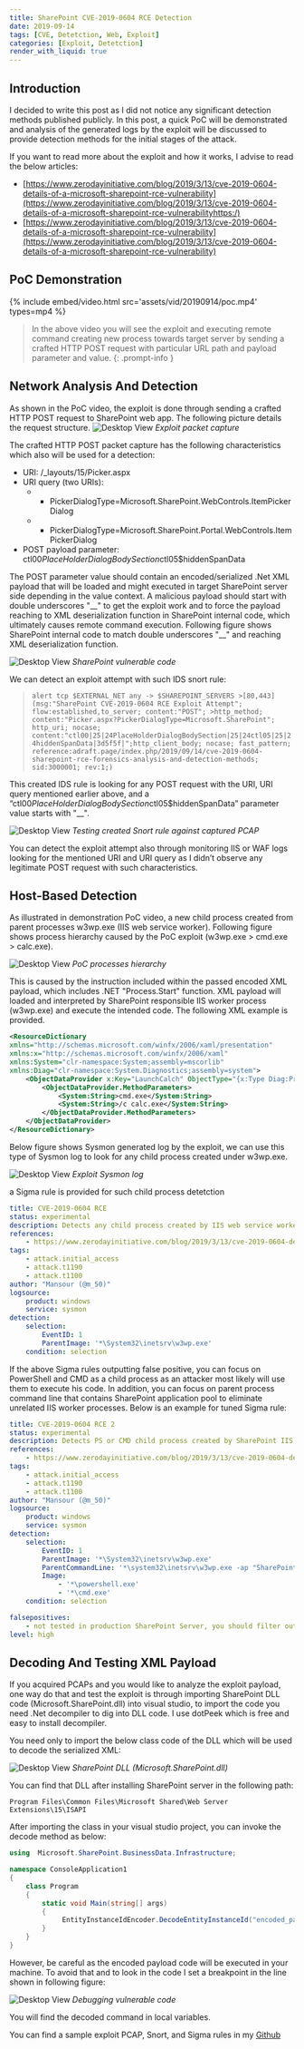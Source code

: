 ```yaml
---
title: SharePoint CVE-2019-0604 RCE Detection
date: 2019-09-14
tags: [CVE, Detetction, Web, Exploit]
categories: [Exploit, Detetction]
render_with_liquid: true
---
```


## Introduction

I decided to write this post as I did not notice any significant detection methods published publicly. In this post, a quick PoC will be demonstrated and analysis of the generated logs by the exploit will be discussed to provide detection methods for the initial stages of the attack.

If you want to read more about the exploit and how it works, I advise to read the below articles:

* [https://www.zerodayinitiative.com/blog/2019/3/13/cve-2019-0604-details-of-a-microsoft-sharepoint-rce-vulnerability](https://www.zerodayinitiative.com/blog/2019/3/13/cve-2019-0604-details-of-a-microsoft-sharepoint-rce-vulnerabilityhttps:/)
* [https://www.zerodayinitiative.com/blog/2019/3/13/cve-2019-0604-details-of-a-microsoft-sharepoint-rce-vulnerability](https://www.zerodayinitiative.com/blog/2019/3/13/cve-2019-0604-details-of-a-microsoft-sharepoint-rce-vulnerability)

## PoC Demonstration

{% include embed/video.html src='assets/vid/20190914/poc.mp4' types=mp4 %}

> In the above video you will see the exploit and executing remote command creating new process towards target server by sending a crafted HTTP POST request with particular URL path and payload parameter and value.
{: .prompt-info }

## Network Analysis And Detection

As shown in the PoC video, the exploit is done through sending a crafted HTTP POST request to SharePoint web app. The following picture details the request structure.
![Desktop View](assets/img/20190914/1.jpg)
_Exploit packet capture_

The crafted HTTP POST packet capture has the following characteristics which also will be used for a detection:

* URI:  /_layouts/15/Picker.aspx
* URI query (two URIs):
  * * PickerDialogType=Microsoft.SharePoint.WebControls.ItemPickerDialog
  * * PickerDialogType=Microsoft.SharePoint.Portal.WebControls.ItemPickerDialog
* POST payload parameter: ctl00$PlaceHolderDialogBodySection$ctl05$hiddenSpanData

The POST parameter value should contain an encoded/serialized .Net XML payload that will be loaded and might executed in target SharePoint server side depending in the value context. A malicious payload should start with double underscores "\_\_" to get the exploit work and to force the payload reaching to XML deserialization function in SharePoint internal code, which ultimately causes remote command execution. Following figure shows SharePoint internal code to match double underscores "\_\_" and reaching XML deserialization function.

![Desktop View](assets/img/20190914/2.jpg)
_SharePoint vulnerable code_

We can detect an exploit attempt with such IDS snort rule:

> ```alert tcp $EXTERNAL_NET any -> $SHAREPOINT_SERVERS >[80,443] (msg:"SharePoint CVE-2019-0604 RCE Exploit Attempt"; flow:established,to_server; content:"POST"; >http_method; content:"Picker.aspx?PickerDialogType=Microsoft.SharePoint"; http_uri; nocase; content:"ctl00|25|24PlaceHolderDialogBodySection|25|24ctl05|25|24hiddenSpanData|3d5f5f|";http_client_body; nocase; fast_pattern; reference:adraft.page/index.php/2019/09/14/cve-2019-0604-sharepoint-rce-forensics-analysis-and-detection-methods; sid:3000001; rev:1;) ```



This created IDS rule is looking for any POST request with the URI, URI query mentioned earlier above, and a “ctl00$PlaceHolderDialogBodySection$ctl05$hiddenSpanData” parameter value starts with "\_\_".

![Desktop View](assets/img/20190914/3.jpg)
_Testing created Snort rule against captured PCAP_

You can detect the exploit attempt also through monitoring
IIS or WAF logs looking for the mentioned URI and URI query as I didn’t observe
any legitimate POST request with such characteristics.

## Host-Based Detection

As illustrated in demonstration PoC video, a new child
process created from parent processes w3wp.exe (IIS web service worker). Following
figure shows process hierarchy caused by the PoC exploit (w3wp.exe > cmd.exe > calc.exe).

![Desktop View](assets/img/20190914/4.png)
_PoC processes hierarchy_

This is caused by the instruction included within the
passed encoded XML payload, which includes .NET "Process.Start" function. XML payload will loaded and interpreted by SharePoint responsible IIS worker process (w3wp.exe) and execute the intended code. The following XML example is provided.

```xml
<ResourceDictionary
xmlns="http://schemas.microsoft.com/winfx/2006/xaml/presentation"
xmlns:x="http://schemas.microsoft.com/winfx/2006/xaml"
xmlns:System="clr-namespace:System;assembly=mscorlib"
xmlns:Diag="clr-namespace:System.Diagnostics;assembly=system">
    <ObjectDataProvider x:Key="LaunchCalch" ObjectType="{x:Type Diag:Process}" MethodName="Start">
        <ObjectDataProvider.MethodParameters>
            <System:String>cmd.exe</System:String>
            <System:String>/c calc.exe</System:String>
        </ObjectDataProvider.MethodParameters>
    </ObjectDataProvider>
</ResourceDictionary>
```

Below figure shows Sysmon generated log by the exploit, we can use this type of Sysmon log to look for any child process created under w3wp.exe.

![Desktop View](assets/img/20190914/5.jpg)
_Exploit Sysmon log_

a Sigma rule is provided for such child process detetction

```yaml
title: CVE-2019-0604 RCE
status: experimental
description: Detects any child process created by IIS web service worker - CVE-2019-0604
references:
    - https://www.zerodayinitiative.com/blog/2019/3/13/cve-2019-0604-details-of-a-microsoft-sharepoint-rce-vulnerability
tags:
    - attack.initial_access 
    - attack.t1190
    - attack.t1100
author: "Mansour (@m_50)"
logsource:
    product: windows
    service: sysmon
detection:
    selection:
        EventID: 1
        ParentImage: '*\System32\inetsrv\w3wp.exe'
    condition: selection
```

If the above Sigma rules outputting false positive, you can focus on PowerShell and CMD as a child process as an attacker most likely will
use them to execute his code. In addition, you can focus on parent process command line that contains SharePoint application pool to eliminate unrelated IIS worker processes. Below is an example for tuned Sigma rule:

```yaml
title: CVE-2019-0604 RCE 2
status: experimental
description: Detects PS or CMD child process created by SharePoint IIS web service worker - CVE-2019-0604
references:
    - https://www.zerodayinitiative.com/blog/2019/3/13/cve-2019-0604-details-of-a-microsoft-sharepoint-rce-vulnerability
tags:
    - attack.initial_access 
    - attack.t1190
    - attack.t1100
author: "Mansour (@m_50)"
logsource:
    product: windows
    service: sysmon
detection:
    selection:
        EventID: 1
        ParentImage: '*\System32\inetsrv\w3wp.exe'
        ParentCommandLine: '*\system32\inetsrv\w3wp.exe -ap "SharePoint*'
        Image: 
            - '*\powershell.exe'
            - '*\cmd.exe'
    condition: selection

falsepositives:
    - not tested in production SharePoint Server, you should filter out the false postives.
level: high
```

## Decoding And Testing XML Payload

If you acquired PCAPs and you would like to analyze the
exploit payload, one way do that and test the exploit is through importing SharePoint DLL code (Microsoft.SharePoint.dll) into visual studio, to import
the code you need .Net decompiler to dig into DLL code. I use dotPeek which is free and easy to install decompiler.

You need only to import the below class code of the DLL
which will be used to decode the serialized XML:

![Desktop View](assets/img/20190914/6.jpg)
_SharePoint DLL (Microsoft.SharePoint.dll)_

You can find that DLL after installing SharePoint server in the following path:

```text
Program Files\Common Files\Microsoft Shared\Web Server Extensions\15\ISAPI
```

After importing the class in your visual studio project, you can invoke the decode method as below:

```c#
using  Microsoft.SharePoint.BusinessData.Infrastructure;

namespace ConsoleApplication1
{
    class Program
    {
        static void Main(string[] args)
        {
             EntityInstanceIdEncoder.DecodeEntityInstanceId("encoded_payload");
        }
    }
}
```

However, be careful as the encoded payload code will
be executed in your machine. To avoid that and to look in the code I set a breakpoint in the line shown in following figure:

![Desktop View](assets/img/20190914/7.jpg)
_Debugging vulnerable code_

You will find the decoded command in local variables.

You can find a sample exploit PCAP, Snort, and Sigma rules in my [Github](https://github.com/m5050/CVE-2019-0604/)

